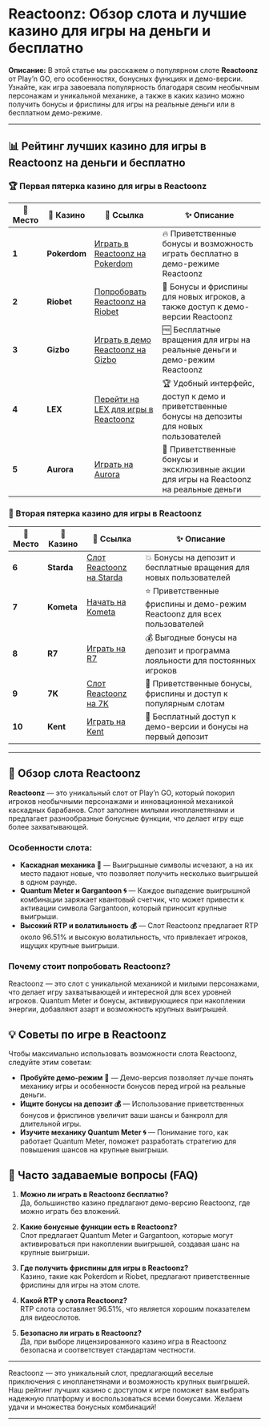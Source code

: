 # Reactoonz: Обзор слота и лучшие казино для игры на деньги и бесплатно

**Описание:** В этой статье мы расскажем о популярном слоте **Reactoonz** от Play’n GO, его особенностях, бонусных функциях и демо-версии. Узнайте, как игра завоевала популярность благодаря своим необычным персонажам и уникальной механике, а также в каких казино можно получить бонусы и фриспины для игры на реальные деньги или в бесплатном демо-режиме.

---

## 📊 Рейтинг лучших казино для игры в Reactoonz на деньги и бесплатно

### 🏆 Первая пятерка казино для игры в Reactoonz

| 🏅 **Место** | 🎰 **Казино**        | 🌟 **Ссылка**                                                                                     | ✨ **Описание**                                                                                         |
|--------------|----------------------|--------------------------------------------------------------------------------------------------|--------------------------------------------------------------------------------------------------------|
| **1**       | **Pokerdom**         | [Играть в Reactoonz на Pokerdom](https://brandplay.link/4k77v2yx)                                 | 🔥 Приветственные бонусы и возможность играть бесплатно в демо-режиме Reactoonz                         |
| **2**       | **Riobet**           | [Попробовать Reactoonz на Riobet](https://brandplay.link/7xBLTPyj)                               | 💎 Бонусы и фриспины для новых игроков, а также доступ к демо-версии Reactoonz                          |
| **3**       | **Gizbo**            | [Играть в демо Reactoonz на Gizbo](https://brandplay.link/bprXw4YV)                              | 🆓 Бесплатные вращения для игры на реальные деньги и демо-режим Reactoonz                               |
| **4**       | **LEX**              | [Перейти на LEX для игры в Reactoonz](https://brandplay.link/zW4hdDFV)                           | 🏆 Удобный интерфейс, доступ к демо и приветственные бонусы на депозиты для новых пользователей        |
| **5**       | **Aurora**           | [Играть на Aurora](https://10trafic-stat2.com/click/668546556bcc6313411604bd/6766/13032/subaccount) | 🎁 Приветственные бонусы и эксклюзивные акции для игры на Reactoonz на реальные деньги                 |

### 🏅 Вторая пятерка казино для игры в Reactoonz

| 🏅 **Место** | 🎰 **Казино**        | 🌟 **Ссылка**                                                                                     | ✨ **Описание**                                                                                         |
|--------------|----------------------|--------------------------------------------------------------------------------------------------|--------------------------------------------------------------------------------------------------------|
| **6**       | **Starda**           | [Слот Reactoonz на Starda](https://brandplay.link/fB7xwRFL)                                      | 💥 Бонусы на депозит и бесплатные вращения для новых пользователей                                     |
| **7**       | **Kometa**           | [Начать на Kometa](https://brandplay.link/8ZymQJV8)                                              | ⭐ Приветственные фриспины и демо-режим Reactoonz для всех пользователей                               |
| **8**       | **R7**               | [Играть на R7](https://brandplay.link/bMd3Yjsw)                                                  | 💰 Выгодные бонусы на депозит и программа лояльности для постоянных игроков                            |
| **9**       | **7K**               | [Слот Reactoonz на 7K](https://brandplay.link/BvQyFShp)                                          | 🎲 Приветственные бонусы, фриспины и доступ к популярным слотам                                        |
| **10**      | **Kent**             | [Играть на Kent](https://brandplay.link/Fv2WP3js)                                                | 🔄 Бесплатный доступ к демо-версии и бонусы на первый депозит                                          |

---

## 🎰 Обзор слота Reactoonz

**Reactoonz** — это уникальный слот от Play’n GO, который покорил игроков необычными персонажами и инновационной механикой каскадных барабанов. Слот заполнен милыми инопланетянами и предлагает разнообразные бонусные функции, что делает игру еще более захватывающей.

### Особенности слота:

- **Каскадная механика 🌌** — Выигрышные символы исчезают, а на их место падают новые, что позволяет получить несколько выигрышей в одном раунде.
- **Quantum Meter и Gargantoon 🌀** — Каждое выпадение выигрышной комбинации заряжает квантовый счетчик, что может привести к активации символа Gargantoon, который приносит крупные выигрыши.
- **Высокий RTP и волатильность 💰** — Слот Reactoonz предлагает RTP около 96.51% и высокую волатильность, что привлекает игроков, ищущих крупные выигрыши.

### Почему стоит попробовать Reactoonz?

Reactoonz — это слот с уникальной механикой и милыми персонажами, что делает игру захватывающей и интересной для всех уровней игроков. Quantum Meter и бонусы, активирующиеся при накоплении энергии, добавляют азарт и возможность крупных выигрышей.

## 💡 Советы по игре в Reactoonz

Чтобы максимально использовать возможности слота Reactoonz, следуйте этим советам:

- **Пробуйте демо-режим 🎉** — Демо-версия позволяет лучше понять механику игры и особенности бонусов перед игрой на реальные деньги.
- **Ищите бонусы на депозит 💰** — Использование приветственных бонусов и фриспинов увеличит ваши шансы и банкролл для длительной игры.
- **Изучите механику Quantum Meter 🌀** — Понимание того, как работает Quantum Meter, поможет разработать стратегию для повышения шансов на крупные выигрыши.

## 📜 Часто задаваемые вопросы (FAQ)

1. **Можно ли играть в Reactoonz бесплатно?**  
   Да, большинство казино предлагают демо-версию Reactoonz, где можно играть без вложений.

2. **Какие бонусные функции есть в Reactoonz?**  
   Слот предлагает Quantum Meter и Gargantoon, которые могут активироваться при накоплении выигрышей, создавая шанс на крупные выигрыши.

3. **Где получить фриспины для игры в Reactoonz?**  
   Казино, такие как Pokerdom и Riobet, предлагают приветственные фриспины для игры на этом слоте.

4. **Какой RTP у слота Reactoonz?**  
   RTP слота составляет 96.51%, что является хорошим показателем для видеослотов.

5. **Безопасно ли играть в Reactoonz?**  
   Да, при выборе лицензированного казино игра в Reactoonz безопасна и соответствует стандартам честности.

---

Reactoonz — это уникальный слот, предлагающий веселые приключения с инопланетянами и возможность крупных выигрышей. Наш рейтинг лучших казино с доступом к игре поможет вам выбрать надежную платформу и воспользоваться всеми бонусами. Желаем удачи и множества бонусных комбинаций!

---
